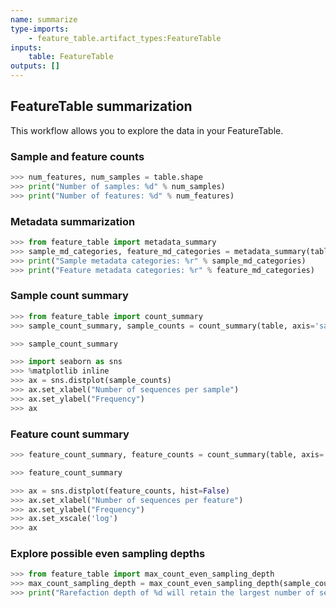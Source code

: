 ```yaml
---
name: summarize
type-imports:
    - feature_table.artifact_types:FeatureTable
inputs:
    table: FeatureTable
outputs: []    
---
```

## FeatureTable summarization

This workflow allows you to explore the data in your FeatureTable.

### Sample and feature counts

```python
>>> num_features, num_samples = table.shape
>>> print("Number of samples: %d" % num_samples)
>>> print("Number of features: %d" % num_features)
```

### Metadata summarization

```python
>>> from feature_table import metadata_summary
>>> sample_md_categories, feature_md_categories = metadata_summary(table)
>>> print("Sample metadata categories: %r" % sample_md_categories)
>>> print("Feature metadata categories: %r" % feature_md_categories)
```

### Sample count summary

```python
>>> from feature_table import count_summary
>>> sample_count_summary, sample_counts = count_summary(table, axis='sample')
```

```python
>>> sample_count_summary
```

```python
>>> import seaborn as sns
>>> %matplotlib inline
>>> ax = sns.distplot(sample_counts)
>>> ax.set_xlabel("Number of sequences per sample")
>>> ax.set_ylabel("Frequency")
>>> ax
```

### Feature count summary

```python
>>> feature_count_summary, feature_counts = count_summary(table, axis='observation')
```

```python
>>> feature_count_summary
```

```python
>>> ax = sns.distplot(feature_counts, hist=False)
>>> ax.set_xlabel("Number of sequences per feature")
>>> ax.set_ylabel("Frequency")
>>> ax.set_xscale('log')
>>> ax
```

### Explore possible even sampling depths

```python
>>> from feature_table import max_count_even_sampling_depth
>>> max_count_sampling_depth = max_count_even_sampling_depth(sample_counts)
>>> print("Rarefaction depth of %d will retain the largest number of sequences." % max_count_sampling_depth)
```
